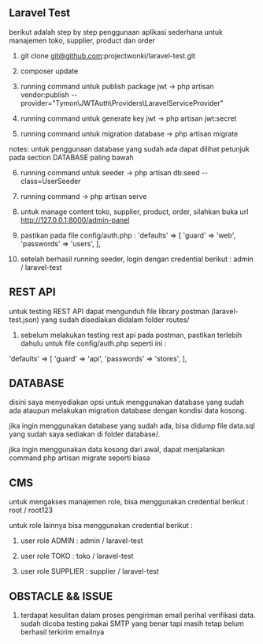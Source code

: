 ## Laravel Test

berikut adalah step by step penggunaan aplikasi sederhana untuk manajemen toko, supplier, product dan order

1. git clone git@github.com:projectwonki/laravel-test.git

2. composer update

3. running command untuk publish package jwt -> php artisan vendor:publish --provider="Tymon\JWTAuth\Providers\LaravelServiceProvider"

4. running command untuk generate key jwt -> php artisan jwt:secret

5. running command untuk migration database -> php artisan migrate

notes: untuk penggunaan database yang sudah ada dapat dilihat petunjuk pada section DATABASE paling bawah

6. running command untuk seeder -> php artisan db:seed --class=UserSeeder

7. running command -> php artisan serve

8. untuk manage content toko, supplier, product, order, silahkan buka url http://127.0.0.1:8000/admin-panel

9. pastikan pada file config/auth.php :
'defaults' => [
    'guard' => 'web',
    'passwords' => 'users',
],

10. setelah berhasil running seeder, login dengan credential berikut : admin / laravel-test

## REST API

untuk testing REST API dapat mengunduh file library postman (laravel-test.json) yang sudah disediakan didalam folder routes/

1. sebelum melakukan testing rest api pada postman, pastikan terlebih dahulu untuk file config/auth.php seperti ini :

'defaults' => [
        'guard' => 'api',
        'passwords' => 'stores',
    ],


## DATABASE

disini saya menyediakan opsi untuk menggunakan database yang sudah ada ataupun melakukan migration database dengan kondisi data kosong.

jika ingin menggunakan database yang sudah ada, bisa didump file data.sql yang sudah saya sediakan di folder database/. 

jika ingin menggunakan data kosong dari awal, dapat menjalankan command php artisan migrate seperti biasa

## CMS

untuk mengakses manajemen role, bisa menggunakan credential berikut : root / root123

untuk role lainnya bisa menggunakan credential berikut :

1. user role ADMIN : admin / laravel-test

2. user role TOKO : toko / laravel-test

3. user role SUPPLIER : supplier / laravel-test

## OBSTACLE && ISSUE

1. terdapat kesulitan dalam proses pengiriman email perihal verifikasi data. sudah dicoba testing pakai SMTP yang benar tapi masih tetap belum berhasil terkirim emailnya
